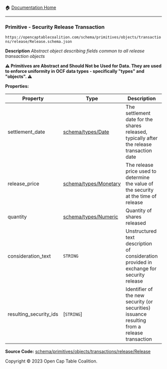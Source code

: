 :house: [Documentation Home](../../../../../../README.md)

---

### Primitive - Security Release Transaction

`https://opencaptablecoalition.com/schema/primitives/objects/transactions/release/Release.schema.json`

**Description** _Abstract object describing fields common to all release transaction objects_

**:warning: Primitives are Abstract and Should Not be Used for Data. They are used to enforce uniformity in OCF data types - specifically "types" and "objects". :warning:**

**Properties:**

| Property               | Type                                                   | Description                                                                                  | Required   |
| ---------------------- | ------------------------------------------------------ | -------------------------------------------------------------------------------------------- | ---------- |
| settlement_date        | [schema/types/Date](../../../../types/Date.md)         | The settlement date for the shares released, typically after the release transaction date    | `REQUIRED` |
| release_price          | [schema/types/Monetary](../../../../types/Monetary.md) | The release price used to determine the value of the security at the time of release         | `REQUIRED` |
| quantity               | [schema/types/Numeric](../../../../types/Numeric.md)   | Quantity of shares released                                                                  | `REQUIRED` |
| consideration_text     | `STRING`                                               | Unstructured text description of consideration provided in exchange for security release     | -          |
| resulting_security_ids | [`STRING`]                                             | Identifier of the new security (or securities) issuance resulting from a release transaction | `REQUIRED` |

**Source Code:** [schema/primitives/objects/transactions/release/Release](../../../../../../../schema/primitives/objects/transactions/release/Release.schema.json)

Copyright © 2023 Open Cap Table Coalition.
